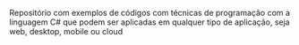 Repositório com exemplos de códigos com técnicas de programação com a linguagem C# que podem ser aplicadas em qualquer tipo de aplicação, seja web, desktop, mobile ou cloud
